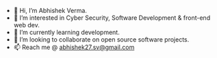 - 👋 Hi, I’m Abhishek Verma.
- 👀 I’m interested in Cyber Security, Software Development & front-end web dev.
- 🌱 I’m currently learning development.
- 💞️ I’m looking to collaborate on open source software projects.
- 📫 Reach me @ abhishek27.sv@gmail.com

<!---
abhishekverma27/abhishekverma27 is a ✨ special ✨ repository because its `README.md` (this file) appears on your GitHub profile.
You can click the Preview link to take a look at your changes.
--->
